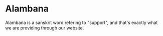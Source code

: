 # Alambana
Alambana is a sanskrit word refering to "support", and that's exactly what we are providing through our website.
